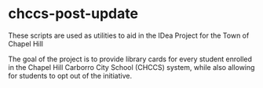 # chccs-post-update
These scripts are used as utilities to aid in the IDea Project for the Town of Chapel Hill

The goal of the project is to provide library cards for every student enrolled in the Chapel Hill Carborro City School (CHCCS) system, while also allowing for students to opt out of the initiative.




